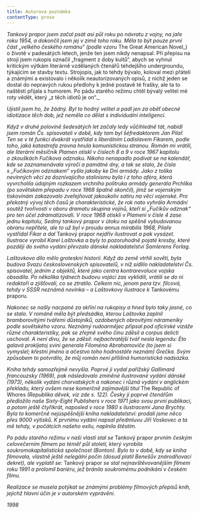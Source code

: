 ```yaml
---
title: Autorova poznámka
contentType: prose
---
```


<section>

_Tankový prapor jsem začal psát asi půl roku po návratu z vojny, na jaře roku 1954, a dokončil jsem jej v zimě toho roku. Měla to být pouze první část „velkého českého románu“ (podle vzoru_ The Great American Novel_) o životě v padesátých letech, jenže ten jsem nikdy nenapsal. Při přepisu na stroji jsem rukopis označil „fragment z doby kultů“, abych se vyhnul kritickým výtkám literárně vzdělaných čtenářů tehdejšího undergroundu, týkajícím se stavby textu. Strojopis, jak to tehdy bývalo, koloval mezi přáteli a známými a existovalo i několik neautorizovaných opisů, z nichž jeden se dostal do nepravých rukou předlohy k jedné postavě té frašky, ale ta to naštěstí přijala s humorem. Po pádu starého režimu chtěl bývalý velitel mé roty vědět, který „z těch idiotů je on“._

_Ujistil jsem ho, že žádný. Byl to hodný velitel a padl jen za oběť obecné idiotizace těch dob, jež neměla co dělat s individuální inteligencí._

_Když v druhé polovině šedesátých let začaly ledy vůčihledně tát, nabídl jsem román Čs. spisovateli v době, kdy tam byl šéfredaktorem Jan Pilař. Ten se v té funkci dvakrát vystřídal s liberálním Ladislavem Fikarem, podle toho, jaká katastrofa zrovna hnula komunistickou stranou. Román mi vrátili, ale literární měsíčník Plamen otiskl v číslech 8 a 9 v roce 1967 kapitolu o zkouškách Fučíkova odznaku. Nikoho nenapadlo podívat se na kalendář, kde se zaznamenávala výročí a památné dny, a tak se stalo, že čísla s „Fučíkovým odznakem“ vyšla jakoby ke Dni armády. Jako z tolika nevinných věcí za doznívajícího stalinismu byla i z toho aféra, která vyvrcholila údajným rozkazem vrchního politruka armády generála Prchlíka (po sovětském přepadu v roce 1968 špatně skončil), jímž se vojenským tiskovinám zakazovalo zveřejňovat jakoukoliv satiru na věci vojenské. Pro překotný vývoj těch časů je charakteristické, že rok nato vyhrála Armádní soutěž tvořivosti v oboru dramatu skupina vojínů, kteří si „Fučíkův odznak“ pro ten účel zdramatizovali. V roce 1968 otiskli v Plameni v čísle 4 zase jednu kapitolu, Sedmý tankový prapor v útoku na spěšně vybudovanou obranu nepřítele, ale to už byl v proudu annus mirabilis 1968, Pilaře vystřídal Fikar a dal_ Tankový prapor _nejdřív ilustrovat a pak vysázet. Ilustrace vyrobil Karel Laštovka a byly to pozoruhodně pojaté kresby, které později do svého vydání převzalo dánské nakladatelství Samlerens Forlag._

_Laštovkovo dílo mělo groteskní historii. Když do země vtrhli sověti, byla budova Svazu československých spisovatelů, v níž sídlilo nakladatelství Čs. spisovatel, jedním z objektů, které jako centra kontrarevoluce vojska obsadila. Po několika týdnech budovu vojáci zas vy­klidili, vrátili se do ní redaktoři a zjišťovali, co se ztratilo. Celkem nic, jenom pera tzv. filcová, tehdy v SSSR neznámá novinka – a Laštovkovy ilustrace k_ Tankovému praporu.

_Nakonec se našly nacpané za skříní na rukopisy a hned bylo taky jasné, co se stalo. V románě měla být předsádka, kterou Laštovka zaplnil bramborovitými tvářemi důstojníků, ozdobených obrovitými nárameníky podle sovětského vzoru. Neznámý rudoarmějec připsal pod oficírské vizáže různé charakteristiky, pak se zřejmě svého činu zděsil a corpus delicti uschoval. A není divu, že se zděsil: nejbachratější tvář nesla legendu: Éto galavá prokljatoj svini generala Filoména Abrahamoviče (to jsem si vymyslel; křestní jméno a ačestvo toho hodnostáře neznám) Grečka. Svým způsobem to potvrdilo, že můj román není přílišná humoristická nadsázka._

_Kniha tehdy samozřejmě nevyšla. Poprvé ji vydal pařížský Gallimard francouzsky (1969), pak následovalo zmíněné ilustrované vydání dánské (1973), několik vydání chorvatských a nakonec i různá vydání v anglickém překladu, který ovšem nese komerčně zajímavější titul_ The Republic of Whores _(Republika děvek, viz zde s. 122). Česky ji poprvé čtenářům předložilo naše Sixty-Eight Publishers v roce 1971 jako svou první publikaci, a potom ještě čtyřikrát, naposled v roce 1980 s ilustracemi Jana Brychty. Byla to komerčně nejúspěšnější kniha nakladatelství: prodali jsme něco přes 9000 výtisků. K prvnímu vydání napsal předmluvu Jiří Voskovec a ta mě tehdy, v počátcích našeho exilu, naplnila štěstím._

_Po pádu starého režimu v naší vlasti stal se_ Tankový prapor _prv­ním českým celovečerním filmem po téměř půl století, který vyrobila soukromokapitalistická společnost (Bonton). Bylo to v době, kdy se kniha filmovala, vlastně ještě nelegální počin (dosud platil Benešův znárodňovací dekret), ale vyplatil se:_ Tankový prapor _se stal nejnavštěvovanějším filmem roku 1991 a prolomil bariéru, jež bránila soukromému podnikání v českém filmu._

_Realizace se musela potýkat se známými problémy filmových přepisů knih, jejichž hlavní účin je v autorském vyprávění._

</section>

<section>

_1998_

</section>
